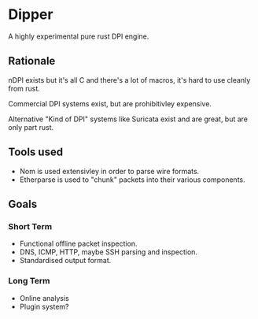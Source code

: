 # Dipper

A highly experimental pure rust DPI engine.

## Rationale

nDPI exists but it's all C and there's a lot of macros, it's hard to use cleanly
from rust.

Commercial DPI systems exist, but are prohibitivley expensive.

Alternative "Kind of DPI" systems like Suricata exist and are great, but are
only part rust.

## Tools used

- Nom is used extensivley in order to parse wire formats.
- Etherparse is used to "chunk" packets into their various components.


## Goals

### Short Term

- Functional offline packet inspection.
- DNS, ICMP, HTTP, maybe SSH parsing and inspection.
- Standardised output format.

### Long Term

- Online analysis
- Plugin system?
